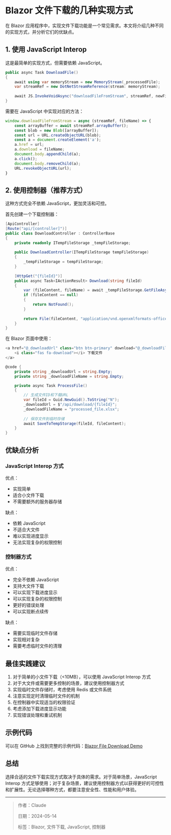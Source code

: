 # Blazor 文件下载的几种实现方式

在 Blazor 应用程序中，实现文件下载功能是一个常见需求。本文将介绍几种不同的实现方式，并分析它们的优缺点。

## 1. 使用 JavaScript Interop

这是最简单的实现方式，但需要依赖 JavaScript。

```csharp
public async Task DownloadFile()
{
    await using var memoryStream = new MemoryStream(_processedFile);
    var streamRef = new DotNetStreamReference(stream: memoryStream);
    
    await JS.InvokeVoidAsync("downloadFileFromStream", streamRef, newFileName);
}
```

需要在 JavaScript 中实现对应的方法：

```javascript
window.downloadFileFromStream = async (streamRef, fileName) => {
    const arrayBuffer = await streamRef.arrayBuffer();
    const blob = new Blob([arrayBuffer]);
    const url = URL.createObjectURL(blob);
    const a = document.createElement('a');
    a.href = url;
    a.download = fileName;
    document.body.appendChild(a);
    a.click();
    document.body.removeChild(a);
    URL.revokeObjectURL(url);
}
```

## 2. 使用控制器（推荐方式）

这种方式完全不依赖 JavaScript，更加灵活和可控。

首先创建一个下载控制器：

```csharp
[ApiController]
[Route("api/[controller]")]
public class DownloadController : ControllerBase
{
    private readonly ITempFileStorage _tempFileStorage;
    
    public DownloadController(ITempFileStorage tempFileStorage)
    {
        _tempFileStorage = tempFileStorage;
    }
    
    [HttpGet("{fileId}")]
    public async Task<IActionResult> Download(string fileId)
    {
        var (fileContent, fileName) = await _tempFileStorage.GetFileAsync(fileId);
        if (fileContent == null)
        {
            return NotFound();
        }
        
        return File(fileContent, "application/vnd.openxmlformats-officedocument.spreadsheetml.sheet", fileName);
    }
}
```

在 Blazor 页面中使用：

```csharp
<a href="@_downloadUrl" class="btn btn-primary" download="@_downloadFileName">
    <i class="fas fa-download"></i> 下载文件
</a>

@code {
    private string _downloadUrl = string.Empty;
    private string _downloadFileName = string.Empty;

    private async Task ProcessFile()
    {
        // 生成文件ID和下载URL
        var fileId = Guid.NewGuid().ToString("N");
        _downloadUrl = $"/api/download/{fileId}";
        _downloadFileName = "processed_file.xlsx";
        
        // 保存文件到临时存储
        await SaveToTempStorage(fileId, fileContent);
    }
}
```

## 优缺点分析

### JavaScript Interop 方式
优点：
- 实现简单
- 适合小文件下载
- 不需要额外的服务器存储

缺点：
- 依赖 JavaScript
- 不适合大文件
- 难以实现进度显示
- 无法实现复杂的权限控制

### 控制器方式
优点：
- 完全不依赖 JavaScript
- 支持大文件下载
- 可以实现下载进度显示
- 可以实现复杂的权限控制
- 更好的错误处理
- 可以实现断点续传

缺点：
- 需要实现临时文件存储
- 实现相对复杂
- 需要考虑临时文件的清理

## 最佳实践建议

1. 对于简单的小文件下载（<10MB），可以使用 JavaScript Interop 方式
2. 对于大文件或需要更多控制的场景，建议使用控制器方式
3. 实现临时文件存储时，考虑使用 Redis 或文件系统
4. 注意实现定时清理临时文件的机制
5. 在控制器中实现适当的权限验证
6. 考虑添加下载进度显示功能
7. 实现错误处理和重试机制

## 示例代码

可以在 GitHub 上找到完整的示例代码：[Blazor File Download Demo](https://github.com/your-repo)

## 总结

选择合适的文件下载实现方式取决于具体的需求。对于简单场景，JavaScript Interop 方式足够使用；对于复杂场景，建议使用控制器方式以获得更好的可控性和扩展性。无论选择哪种方式，都要注意安全性、性能和用户体验。 

---

> 作者：Claude
> 
> 日期：2024-05-14
> 
> 标签：Blazor, 文件下载, JavaScript, 控制器 